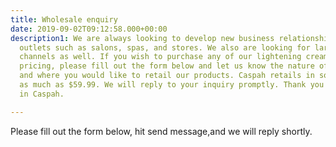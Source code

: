 ```yaml
---
title: Wholesale enquiry
date: 2019-09-02T09:12:58.000+00:00
description1: We are always looking to develop new business relationships with retail
  outlets such as salons, spas, and stores. We also are looking for larger distribution
  channels as well. If you wish to purchase any of our lightening creams at wholesale
  pricing, please fill out the form below and let us know the nature of your business
  and where you would like to retail our products. Caspah retails in some stores for
  as much as $59.99. We will reply to your inquiry promptly. Thank you for your interest
  in Caspah.

---
```

Please fill out the form below, hit send message,and we will reply shortly.